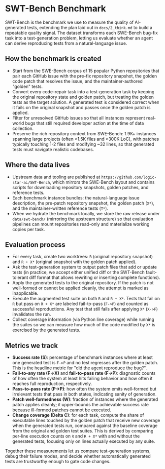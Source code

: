 # SWT-Bench Benchmark

SWT-Bench is the benchmark we use to measure the quality of AI-generated tests, extending the plan laid out in `docs/2_think.md` to build a repeatable quality signal. The dataset transforms each SWE-Bench bug-fix task into a test-generation problem, letting us evaluate whether an agent can derive reproducing tests from a natural-language issue.

## How the benchmark is created
- Start from the SWE-Bench corpus of 15 popular Python repositories that pair each GitHub issue with the pre-fix repository snapshot, the golden code patch that resolves the issue, and the maintainer-authored "golden" tests.
- Convert every code-repair task into a test-generation task by keeping the original repository state and golden patch, but treating the golden tests as the target solution. A generated test is considered correct when it fails on the original snapshot and passes once the golden patch is applied.
- Filter for unresolved GitHub issues so that all instances represent real-world bugs that still required developer action at the time of data collection.
- Preserve the rich repository context from SWE-Bench: 1.9K+ instances spanning large projects (often >1.5K files and >300K LoC), with patches typically touching 1-2 files and modifying ~32 lines, so that generated tests must navigate realistic codebases.

## Where the data lives
- Upstream data and tooling are published at `https://github.com/logic-star-ai/SWT-Bench`, which mirrors the SWE-Bench layout and contains scripts for downloading repository snapshots, golden patches, and reference tests.
- Each benchmark instance bundles: the natural-language issue description, the pre-patch repository snapshot, the golden patch (`X*`), and the maintainer-written reference tests (`T*`).
- When we hydrate the benchmark locally, we store the raw release under `data/swt-bench/` (mirroring the upstream structure) so that evaluation pipelines can mount repositories read-only and materialize working copies per task.

## Evaluation process
- For every task, create two worktrees: `R` (original repository snapshot) and `R + X*` (original snapshot with the golden patch applied).
- Ask the test-generation system to output patch files that add or update tests (in practice, we accept either unified diff or the SWT-Bench fault-tolerant diff format that allows rewriting or inserting complete functions).
- Apply the generated tests to the original repository. If the patch is not well-formed or cannot be applied cleanly, the attempt is marked as inapplicable.
- Execute the augmented test suite on both `R` and `R + X*`. Tests that fail on `R` but pass on `R + X*` are labeled fail-to-pass (`F->P`) and counted as successful reproductions. Any test that still fails after applying `X*` (`X->F`) invalidates the run.
- Collect coverage information (via Python line coverage) while running the suites so we can measure how much of the code modified by `X*` is exercised by the generated tests.

## Metrics we track
- **Success rate (S)**: percentage of benchmark instances where at least one generated test is `F->P` and no test regresses after the golden patch. This is the headline metric for "did the agent reproduce the bug?".
- **Fail-to-any rate (F->X)** and **fail-to-pass rate (F->P)**: diagnostic counts of how often the system at least hits failing behavior and how often it reaches full reproduction, respectively.
- **Pass-to-pass rate (P->P)**: how often the system emits well-formed but irrelevant tests that pass in both states, indicating sanity of generation.
- **Patch well-formedness (W)**: fraction of instances where the generated patch applies cleanly; it upper-bounds the achievable success rate because ill-formed patches cannot be executed.
- **Change coverage (Delta C)**: for each task, compute the share of executable lines touched by the golden patch that receive new coverage when the generated tests run, compared against the baseline coverage from the original and golden test suites. This is derived by comparing per-line execution counts on `R` and `R + X*` with and without the generated tests, focusing only on lines actually executed by any suite.

Together these measurements let us compare test-generation systems, debug their failure modes, and decide whether automatically generated tests are trustworthy enough to gate code changes.

